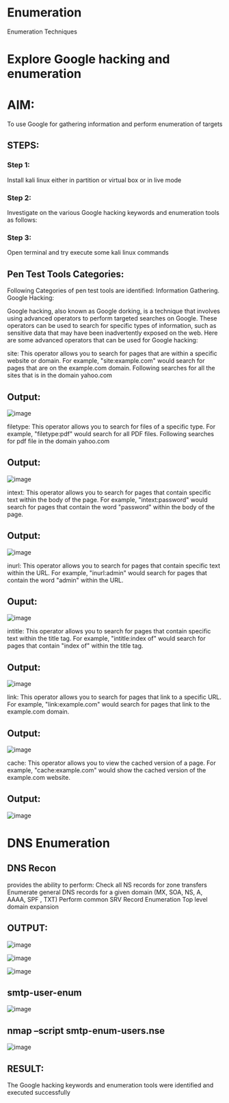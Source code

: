 # Enumeration
Enumeration Techniques

# Explore Google hacking and enumeration 

# AIM:

To use Google for gathering information and perform enumeration of targets

## STEPS:

### Step 1:

Install kali linux either in partition or virtual box or in live mode

### Step 2:

Investigate on the various Google hacking keywords and enumeration tools as follows:


### Step 3:
Open terminal and try execute some kali linux commands

## Pen Test Tools Categories:  

Following Categories of pen test tools are identified:
Information Gathering.
Google Hacking:

Google hacking, also known as Google dorking, is a technique that involves using advanced operators to perform targeted searches on Google. These operators can be used to search for specific types of information, such as sensitive data that may have been inadvertently exposed on the web. Here are some advanced operators that can be used for Google hacking:

site: This operator allows you to search for pages that are within a specific website or domain. For example, "site:example.com" would search for pages that are on the example.com domain.
Following searches for all the sites that is in the domain yahoo.com
## Output:
![image](https://github.com/Safeeq-Fazil/Enumeration/assets/118680361/89e26bc4-49bc-477a-bbf5-dfd21cf27af5)



filetype: This operator allows you to search for files of a specific type. For example, "filetype:pdf" would search for all PDF files.
Following searches for pdf file in the domain yahoo.com
## Output:
![image](https://github.com/Safeeq-Fazil/Enumeration/assets/118680361/47a8690e-4ff5-49ed-a6a6-1a20c3474d2a)





intext: This operator allows you to search for pages that contain specific text within the body of the page. For example, "intext:password" would search for pages that contain the word "password" within the body of the page.
## Output:
![image](https://github.com/Safeeq-Fazil/Enumeration/assets/118680361/5a9690e4-2361-4467-acd5-2156ff53eb80)




inurl: This operator allows you to search for pages that contain specific text within the URL. For example, "inurl:admin" would search for pages that contain the word "admin" within the URL.
## Ouput:
![image](https://github.com/Safeeq-Fazil/Enumeration/assets/118680361/090baca5-ad71-4b18-a8e1-3a65dfb5f6cc)



intitle: This operator allows you to search for pages that contain specific text within the title tag. For example, "intitle:index of" would search for pages that contain "index of" within the title tag.
## Output:
![image](https://github.com/Safeeq-Fazil/Enumeration/assets/118680361/e354121d-baaf-4a79-a61c-e1423139c937)


link: This operator allows you to search for pages that link to a specific URL. For example, "link:example.com" would search for pages that link to the example.com domain.
## Output:
![image](https://github.com/Safeeq-Fazil/Enumeration/assets/118680361/209b6ab9-8efa-4a5f-ad79-0eb17ea77dea)



cache: This operator allows you to view the cached version of a page. For example, "cache:example.com" would show the cached version of the example.com website.
## Output:
![image](https://github.com/Safeeq-Fazil/Enumeration/assets/118680361/ecaca3d6-43a5-4f86-b2bd-33ce56fe72ee)


 
# DNS Enumeration


## DNS Recon
provides the ability to perform:
Check all NS records for zone transfers
Enumerate general DNS records for a given domain (MX, SOA, NS, A, AAAA, SPF , TXT)
Perform common SRV Record Enumeration
Top level domain expansion
## OUTPUT:
![image](https://github.com/Safeeq-Fazil/Enumeration/assets/118680361/33ec8d28-f2e4-413c-a387-21c6c8d7f41b)


![image](https://github.com/Safeeq-Fazil/Enumeration/assets/118680361/23c99058-7a25-4a73-ba21-eb1a4c3e0217)


![image](https://github.com/Safeeq-Fazil/Enumeration/assets/118680361/89762631-3188-46d9-979d-012f83f49112)




## smtp-user-enum
![image](https://github.com/Safeeq-Fazil/Enumeration/assets/118680361/cbe2bcb4-68a3-46dd-a25f-57de443ac1b1)




## nmap –script smtp-enum-users.nse <hostname>
![image](https://github.com/Safeeq-Fazil/Enumeration/assets/118680361/e401eeea-280b-4061-9c85-7c3d46d63e62)


  

## RESULT:
The Google hacking keywords and enumeration tools were identified and executed successfully
